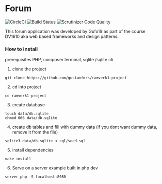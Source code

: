 Forum
==================================

[![CircleCI](https://circleci.com/gh/gustavfors/ramverk1-project.svg?style=svg)](https://circleci.com/gh/gustavfors/ramverk1-project)
[![Build Status](https://scrutinizer-ci.com/g/gustavfors/ramverk1-project/badges/build.png?b=master)](https://scrutinizer-ci.com/g/gustavfors/ramverk1-project/build-status/master)
[![Scrutinizer Code Quality](https://scrutinizer-ci.com/g/gustavfors/ramverk1-project/badges/quality-score.png?b=master)](https://scrutinizer-ci.com/g/gustavfors/ramverk1-project/?branch=master)

This forum application was developed by Gufo19 as part of the course DV1610 aka web based frameworks and design patterns.

### How to install

prerequisites PHP, composer terminal, sqlite /sqlite cli

1. clone the project
```
git clone https://github.com/gustavfors/ramverk1-project
```

2. cd into project
```
cd ramverk1-project
```

3. create database
```
touch data/db.sqlite
chmod 666 data/db.sqlite
```

4. create db tables and fill with dummy data (if you dont want dummy data, remove it from the file)
```
sqlite3 data/db.sqlite < sql/seed.sql
```

5. install dependencies
```
make install
```

6. Serve on a server example built in php dev
```
server php -S localhost:8080
```
